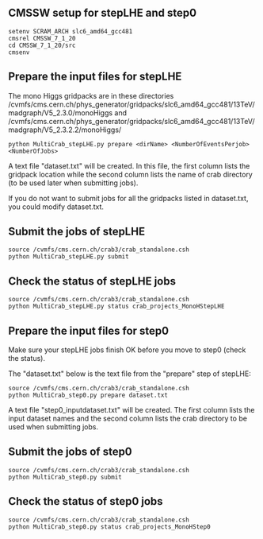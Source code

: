 
## CMSSW setup for stepLHE and step0
```
setenv SCRAM_ARCH slc6_amd64_gcc481
cmsrel CMSSW_7_1_20
cd CMSSW_7_1_20/src
cmsenv
```

## Prepare the input files for stepLHE
The mono Higgs gridpacks are in these directories
/cvmfs/cms.cern.ch/phys_generator/gridpacks/slc6_amd64_gcc481/13TeV/madgraph/V5_2.3.0/monoHiggs
and 
/cvmfs/cms.cern.ch/phys_generator/gridpacks/slc6_amd64_gcc481/13TeV/madgraph/V5_2.3.2.2/monoHiggs/

```
python MultiCrab_stepLHE.py prepare <dirName> <NumberOfEventsPerjob> <NumberOfJobs>
```

A text file "dataset.txt" will be created. In this file, the first column lists the gridpack location while the second column lists the name of crab directory (to be used later when submitting jobs).

If you do not want to submit jobs for all the gridpacks listed in dataset.txt, you could modify dataset.txt.


## Submit the jobs of stepLHE
```
source /cvmfs/cms.cern.ch/crab3/crab_standalone.csh
python MultiCrab_stepLHE.py submit
```

## Check the status of stepLHE jobs
```
source /cvmfs/cms.cern.ch/crab3/crab_standalone.csh
python MultiCrab_stepLHE.py status crab_projects_MonoHStepLHE
```

## Prepare the input files for step0
Make sure your stepLHE jobs finish OK before you move to step0 (check the status).

The "dataset.txt" below is the text file from the "prepare" step of stepLHE:
```
source /cvmfs/cms.cern.ch/crab3/crab_standalone.csh
python MultiCrab_step0.py prepare dataset.txt
```
A text file "step0_inputdataset.txt" will be created. 
The first column lists the input dataset names and the second column lists the crab directory to be used when submitting jobs.

## Submit the jobs of step0
```
source /cvmfs/cms.cern.ch/crab3/crab_standalone.csh
python MultiCrab_step0.py submit
``` 

## Check the status of step0 jobs
```
source /cvmfs/cms.cern.ch/crab3/crab_standalone.csh
python MultiCrab_step0.py status crab_projects_MonoHStep0
```

